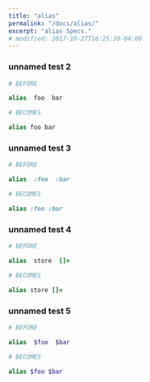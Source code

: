 ```yaml
---
title: "alias"
permalink: "/docs/alias/"
excerpt: "alias Specs."
# modified: 2017-10-27T16:25:30-04:00
---
```

### unnamed test 2
```ruby
# BEFORE

alias  foo  bar

```
```ruby
# BECOMES

alias foo bar

```
### unnamed test 3
```ruby
# BEFORE

alias  :foo  :bar

```
```ruby
# BECOMES

alias :foo :bar

```
### unnamed test 4
```ruby
# BEFORE

alias  store  []=

```
```ruby
# BECOMES

alias store []=

```
### unnamed test 5
```ruby
# BEFORE

alias  $foo  $bar

```
```ruby
# BECOMES

alias $foo $bar
```
